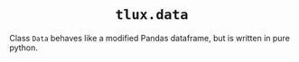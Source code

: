 <h1 align="center"><code>tlux.data</code></h1>

Class `Data` behaves like a modified Pandas dataframe, but is written in pure python.

